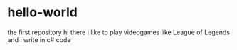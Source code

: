 # hello-world
the first repository
hi there i like to play videogames like League of Legends and i write in c# code
